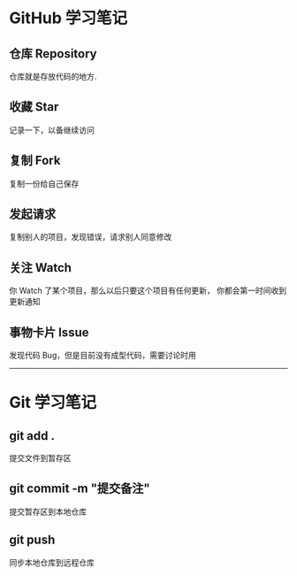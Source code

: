 # GitHub 学习笔记

## 仓库 Repository

仓库就是存放代码的地方.

## 收藏 Star

记录一下，以备继续访问

## 复制 Fork

复制一份给自己保存

## 发起请求

复制别人的项目，发现错误，请求别人同意修改

## 关注 Watch

你 Watch 了某个项目，那么以后只要这个项目有任何更新， 你都会第一时间收到更新通知

## 事物卡片 Issue

发现代码 Bug，但是目前没有成型代码，需要讨论时用

---
# Git 学习笔记

## git add .

提交文件到暂存区

## git commit -m "提交备注"

提交暂存区到本地仓库

## git push 

同步本地仓库到远程仓库
